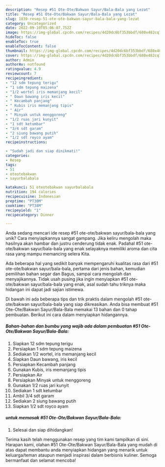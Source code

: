 ```yaml
---
description: "Resep #51 Ote-Ote/Bakwan Sayur/Bala-Bala yang Lezat"
title: "Resep #51 Ote-Ote/Bakwan Sayur/Bala-Bala yang Lezat"
slug: 1839-resep-51-ote-ote-bakwan-sayur-bala-bala-yang-lezat
category: Uncategorized
date: 2022-09-10T05:06:07.752Z
image: https://img-global.cpcdn.com/recipes/4d20dc6bf353bbdf/680x482cq70/51-ote-otebakwan-sayurbala-bala-foto-resep-utama.jpg
hideToc: false
enableToc: true
enableTocContent: false
thumbnail: https://img-global.cpcdn.com/recipes/4d20dc6bf353bbdf/680x482cq70/51-ote-otebakwan-sayurbala-bala-foto-resep-utama.jpg
cover: https://img-global.cpcdn.com/recipes/4d20dc6bf353bbdf/680x482cq70/51-ote-otebakwan-sayurbala-bala-foto-resep-utama.jpg
author: Admin
authorAv: notfound
ratingvalue: 4.9
reviewcount: 7
recipeingredient:
- "12 sdm tepung terigu"
- "1 sdm tepung maizena"
- "1/2 wortel iris memanjang kecil"
- " Daun bawang iris kecil"
- " Kecambah panjang"
- " Kubis iris memanjang tipis"
- " Air"
- " Minyak untuk menggoreng"
- "1/2 ruas jari kunyit"
- "1 sdt ketumbar"
- "3/4 sdt garam"
- "2 siung bawang putih"
- "1/2 sdt royco ayam"
recipeinstructions:

- "Sudah jadi dan siap dinikmati!"
categories:
- Resep
tags:
- 51
- oteotebakwan
- sayurbalabala

katakunci: 51 oteotebakwan sayurbalabala 
nutrition: 194 calories
recipecuisine: Indonesian
preptime: "PT30M"
cooktime: "PT38M"
recipeyield: "1"
recipecategory: Dinner

---
```





Anda sedang mencari ide resep #51 ote-ote/bakwan sayur/bala-bala yang unik? Cara menyiapkannya sangat gampang. Jika keliru mengolah maka hasilnya akan hambar dan justru cenderung tidak enak. Padahal #51 ote-ote/bakwan sayur/bala-bala yang enak selayaknya memiliki aroma dan cita rasa yang mampu memancing selera Kita.





Ada beberapa hal yang sedikit banyak mempengaruhi kualitas rasa dari #51 ote-ote/bakwan sayur/bala-bala, pertama dari jenis bahan, kemudian pemilihan bahan segar dan Bagus, sampai cara mengolah dan menyajikannya. Tidak usah pusing jika ingin menyiapkan #51 ote-ote/bakwan sayur/bala-bala yang enak,      asal sudah tahu triknya maka hidangan ini dapat jadi sajian istimewa.





















Di bawah ini ada beberapa tips dan trik praktis dalam mengolah #51 ote-ote/bakwan sayur/bala-bala yang siap dikreasikan. Anda bisa membuat #51 Ote-Ote/Bakwan Sayur/Bala-Bala memakai 13 bahan dan 0 tahap pembuatan. Berikut ini cara dalam menyiapkan hidangannya.

<!--inarticleads1-->

##### Bahan-bahan dan bumbu yang wajib ada dalam pembuatan #51 Ote-Ote/Bakwan Sayur/Bala-Bala:

1. Siapkan 12 sdm tepung terigu
1. Persiapkan 1 sdm tepung maizena
1. Sediakan 1/2 wortel, iris memanjang kecil
1. Siapkan  Daun bawang, iris kecil
1. Persiapkan  Kecambah panjang
1. Gunakan  Kubis, iris memanjang tipis
1. Persiapkan  Air
1. Persiapkan  Minyak untuk menggoreng
1. Gunakan 1/2 ruas jari kunyit
1. Sediakan 1 sdt ketumbar
1. Ambil 3/4 sdt garam
1. Sediakan 2 siung bawang putih
1. Siapkan 1/2 sdt royco ayam




<!--inarticleads2-->

#####  untuk memasak #51 Ote-Ote/Bakwan Sayur/Bala-Bala:


1. Selesai dan siap dihidangkan!



Terima kasih telah menggunakan resep yang tim kami tampilkan di sini. Harapan kami, olahan #51 Ote-Ote/Bakwan Sayur/Bala-Bala yang mudah di atas dapat membantu anda menyiapkan hidangan yang menarik untuk keluarga/teman ataupun menjadi inspirasi dalam berbisnis kuliner. Semoga bermanfaat dan selamat mencoba!

